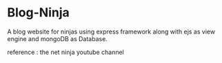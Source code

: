 # Blog-Ninja
A blog website for ninjas using express framework along with ejs as view engine and mongoDB as Database.

reference : the net ninja youtube channel
